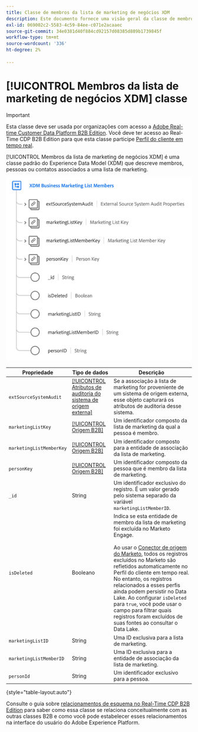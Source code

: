 ```yaml
---
title: Classe de membros da lista de marketing de negócios XDM
description: Este documento fornece uma visão geral da classe de membros da lista de marketing empresarial XDM no Experience Data Model (XDM).
exl-id: 069002c2-5583-4c59-84ee-c071e2acaaec
source-git-commit: 34e0381d40f884cd92157d08385d889b1739845f
workflow-type: tm+mt
source-wordcount: '336'
ht-degree: 2%

---
```


# [!UICONTROL Membros da lista de marketing de negócios XDM] classe

>[!IMPORTANT]
>
>Esta classe deve ser usada por organizações com acesso a [Adobe Real-time Customer Data Platform B2B Edition](../../../rtcdp/b2b-overview.md). Você deve ter acesso ao Real-Time CDP B2B Edition para que esta classe participe [Perfil do cliente em tempo real](../../../profile/home.md).

[!UICONTROL Membros da lista de marketing de negócios XDM] é uma classe padrão do Experience Data Model (XDM) que descreve membros, pessoas ou contatos associados a uma lista de marketing.

![A estrutura da classe de Membros da Lista de marketing empresarial XDM como aparece na interface](../../images/classes/b2b/business-marketing-list-members.png)

| Propriedade | Tipo de dados | Descrição |
| --- | --- | --- |
| `extSourceSystemAudit` | [[!UICONTROL Atributos de auditoria do sistema de origem externa]](../../data-types/external-source-system-audit-attributes.md) | Se a associação à lista de marketing for proveniente de um sistema de origem externa, esse objeto capturará os atributos de auditoria desse sistema. |
| `marketingListKey` | [[!UICONTROL Origem B2B]](../../data-types/b2b-source.md) | Um identificador composto da lista de marketing da qual a pessoa é membro. |
| `marketingListMemberKey` | [[!UICONTROL Origem B2B]](../../data-types/b2b-source.md) | Um identificador composto para a entidade de associação da lista de marketing. |
| `personKey` | [[!UICONTROL Origem B2B]](../../data-types/b2b-source.md) | Um identificador composto da pessoa que é membro da lista de marketing. |
| `_id` | String | Um identificador exclusivo do registro. É um valor gerado pelo sistema separado da variável `marketingListMemberID`. |
| `isDeleted` | Booleano | Indica se esta entidade de membro da lista de marketing foi excluída no Marketo Engage.<br><br>Ao usar o [Conector de origem do Marketo](../../../sources/connectors/adobe-applications/marketo/marketo.md), todos os registros excluídos no Marketo são refletidos automaticamente no Perfil do cliente em tempo real. No entanto, os registros relacionados a esses perfis ainda podem persistir no Data Lake. Ao configurar `isDeleted` para `true`, você pode usar o campo para filtrar quais registros foram excluídos de suas fontes ao consultar o Data Lake. |
| `marketingListID` | String | Uma ID exclusiva para a lista de marketing. |
| `marketingListMemberID` | String | Uma ID exclusiva para a entidade de associação da lista de marketing. |
| `personId` | String | Um identificador exclusivo para a pessoa. |

{style="table-layout:auto"}

Consulte o guia sobre [relacionamentos de esquema no Real-Time CDP B2B Edition](../../tutorials/relationship-b2b.md) para saber como essa classe se relaciona conceitualmente com as outras classes B2B e como você pode estabelecer esses relacionamentos na interface do usuário do Adobe Experience Platform.
